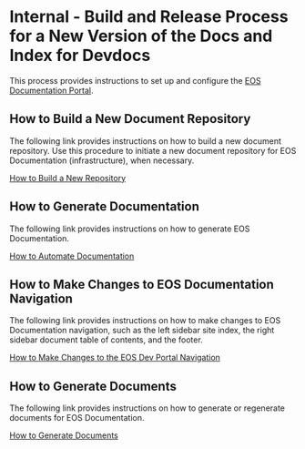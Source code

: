 # Internal - Build and Release Process for a New Version of the Docs and Index for Devdocs

This process provides instructions to set up and configure the [EOS Documentation Portal](https://docs.eosnetwork.com). 

## How to Build a New Document Repository

The following link provides instructions on how to build a new document repository. Use this procedure to initiate a new document repository for EOS Documentation (infrastructure), when necessary.  

[How to Build a New Repository](https://github.com/eosnetworkfoundation/docsgen/blob/main/docs/How-To-Do-A-Full-Release.md) 

## How to Generate Documentation 

The following link provides instructions on how to generate EOS Documentation.  

[How to Automate Documentation](https://github.com/eosnetworkfoundation/docsgen/blob/main/README.md) 

## How to Make Changes to EOS Documentation Navigation 

The following link provides instructions on how to make changes to EOS Documentation navigation, such as the left sidebar site index, the right sidebar document table of contents, and the footer.  

[How to Make Changes to the EOS Dev Portal Navigation](https://github.com/eosnetworkfoundation/devdocs/blob/main/docs/SiteNavigation.md) 

## How to Generate Documents 
The following link provides instructions on how to generate or regenerate documents for EOS Documentation.

[How to Generate Documents](https://github.com/eosnetworkfoundation/devdocs/blob/main/docs/GeneratingDocuments.md) 
